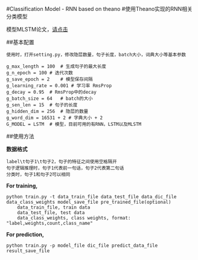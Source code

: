 #Classification Model - RNN based on theano
#使用Theano实现的RNN相关分类模型

模型MLSTM论文，[请点击](http://arxiv.org/pdf/1512.08849.pdf)

##基本配置

	使用时，打开setting.py，修改隐层数量，句子长度，batch大小，词典大小等基本参数
	
	g_max_length = 100	# 生成句子的最大长度
	g_n_epoch = 100	# 迭代次数
	g_save_epoch = 2	# 模型保存间隔
	g_learning_rate = 0.001	# 学习率 RmsProp
	g_decay = 0.95	# RmsProp中的decay
	g_batch_size = 64	# batch的大小
	g_sen_len = 15	# 句子的长度
	g_hidden_dim = 256	# 隐层的数量
	g_word_dim = 16531 + 2 # 字典大小 + 2
	G_MODEL = LSTM	# 模型，目前可用的有RNN，LSTM以及MLSTM
	
	
##使用方法

**数据格式**

	label\t句子1\t句子2，句子的特征之间使用空格隔开
	句子逻辑推理时，句子1代表前一句话，句子2代表第二句话
	分类时，句子1和句子2可以相同

**For training,**
	
	python train.py -t data_train_file data_test_file data_dic_file data_class_weights model_save_file pre_trained_file(optional)
		data_train_file, train data
		data_test_file, test data
		data_class_weights, class weights, format: "label,weights,count,class_name"
    
**For prediction,**
    
	python train.py -p model_file dic_file predict_data_file result_save_file
